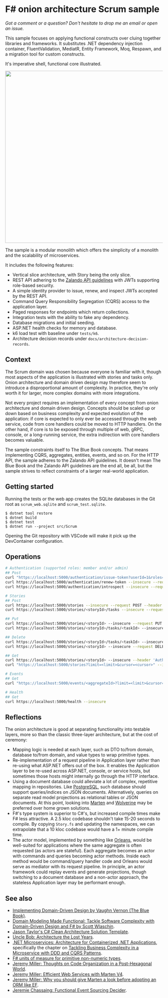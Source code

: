 # F# onion architecture Scrum sample

*Got a comment or a question? Don't hesitate to drop me an email or open an issue.*

This sample focuses on applying functional constructs over cluing together
libraries and frameworks. It substitutes .NET dependency injection container,
FluentValidation, MediatR, Entity Framework, Moq, Respawn, and a migration tool
for custom constructs.

It's imperative shell, functional core illustrated.

<img src="./docs/onion-architecture.png" width="550px" />

The sample is a modular monolith which offers the simplicity of a monolith and
the scalability of microservices.

It includes the following features:

- Vertical slice architecture, with Story being the only slice.
- REST API adhering to the [Zalando API
guidelines](https://opensource.zalando.com/restful-api-guidelines/) with JWTs
supporting role-based security.
- A simple identity provider to issue, renew, and inspect JWTs accepted by the
  REST API.
- Command Query Responsibility Segregation (CQRS) access to the application
  layer.
- Paged responses for endpoints which return collections.
- Integration tests with the ability to fake any dependency.
- Database migrations and initial seeding.
- ASP.NET health checks for memory and database.
- k6 load test with baseline under `tests/k6`.
- Architecture decision records under `docs/architecture-decision-records`.

## Context

The Scrum domain was chosen because everyone is familiar with it, though most
aspects of the application is illustrated with stories and tasks only. Onion
architecture and domain driven design may therefore seem to introduce a
disproportional amount of complexity. In practice, they're only worth it for
larger, more complex domains with more integrations.

Not every project requires an implementation of every concept from onion
architecture and domain driven design. Concepts should be scaled up or down
based on business complexity and expected evolution of the application: if core
is expected to only ever be accessed through the web service, code from core
handlers could be moved to HTTP handlers. On the other hand, if core is to be
exposed through multiple of web, gRPC, console, or a long-running service, the
extra indirection with core handlers becomes valuable.

The sample constraints itself to The Blue Book concepts. That means implementing
CQRS, aggregates, entities, events, and so on. For the HTTP API, the sample
adheres to the Zalando API guidelines. It doesn't mean The Blue Book and the
Zalando API guidelines are the end all, be all, but the sample strives to reflect
constraints of a larger real-world application.

## Getting started

Running the tests or the web app creates the SQLite databases in the Git root as
`scrum_web.sqlite` and `scrum_test.sqlite`.

    $ dotnet tool restore
    $ dotnet build
    $ dotnet test
    $ dotnet run --project src/Scrum

Opening the Git repository with VSCode will make it pick up the DevContainer
configuration.

## Operations

```bash
# Authentication (supported roles: member and/or admin)
## Post
curl "https://localhost:5000/authentication/issue-token?userId=1&roles=member,admin" --insecure --request POST
curl https://localhost:5000/authentication/renew-token --insecure --request POST --header "Authorization: Bearer <token>"
curl https://localhost:5000/authentication/introspect --insecure --request POST --header "Authorization: Bearer <token>"

# Stories
## Post
curl https://localhost:5000/stories --insecure --request POST --header 'Content-Type: application/json' --header 'Authorization: Bearer <token>' --data '{"title": "title", "description": "description"}'
curl https://localhost:5000/stories/<storyId>/tasks --insecure --request POST --header 'Content-Type: application/json' --header 'Authorization: Bearer <token>' --data '{"title": "title","description": "description"}'

## Put
curl https://localhost:5000/stories/<storyId> --insecure --request PUT --header 'Content-Type: application/json' --header 'Authorization: Bearer <token>' --data '{"title": "title1","description": "description1"}'
curl https://localhost:5000/stories/<storyId>/tasks/<taskId> --insecure --request PUT --header 'Content-Type: application/json' --header 'Authorization: Bearer <token>' --data '{"title": "title1","description": "description1"}'

## Delete
curl https://localhost:5000/stories/<storyId>/tasks/<taskId> --insecure --request DELETE --header 'Authorization: Bearer <token>'
curl https://localhost:5000/stories/<storyId> --insecure --request DELETE --header 'Authorization: Bearer <token>'

## Get
curl https://localhost:5000/stories/<storyId> --insecure --header 'Authorization: Bearer <token>'
curl "https://localhost:5000/stories?limit=<limit>&cursor=<cursor>" --insecure --header 'Authorization: Bearer <token>'

# Events
## Get
curl "https://localhost:5000/events/<aggregateId>?limit=<limit>&cursor=<cursor>" --insecure --header 'Authorization: Bearer <token>'

# Health
## Get
curl https://localhost:5000/health --insecure
```

## Reflections

The onion architecture is good at separating functionality into testable layers,
more so than the classic three-layer architecture, but at the cost of ceremony:

- Mapping logic is needed at each layer, such as DTO to/from domain, database
  to/from domain, and value types to wrap primitive types.
- Re-implementation of a request pipeline in Application layer rather than
  re-using what ASP.NET offers out of the box. It enables the Application layer
  to be re-used across ASP.NET, console, or service hosts, but sometimes those
  hosts might internally go through the HTTP interface.
- Using a document database could alleviate a lot of complex, repetitive mapping
  in repositories. Like
  [PostgreSQL](https://www.postgresql.org/docs/current/functions-json.html),
  such database should support queries/indices on JSON documents. Alternatively,
  queries on separate read model projections as relational tables or JSON
  documents. At this point, looking into [Marten](https://martendb.io) and
  [Wolverine](https://wolverinefx.net) may be preferred over home grown
  solutions.
- F#'s type system is superior to C#'s, but increased compile times make F# less
  attractive. A 2.5 kloc codebase shouldn't take 15-20 seconds to compile. By
  copying `Story.fs` and updating the namespaces, we can extrapolate that a 10
  kloc codebase would have a 1+ minute compile time.
- The actor model, implemented by something like
  [Orleans](https://learn.microsoft.com/en-us/dotnet/orleans), would be
  well-suited for applications where the same aggregate is often requested (as
  actors are stateful). Each aggregate becomes an actor with commands and
  queries becoming actor methods. Inside each method would be command/query
  handler code and Orleans would serve as mediator with its request pipeline. In
  principle, an actor framework could replay events and generate projections,
  though switching to a document database and a non-actor approach, the
  stateless Application layer may be performant enough.

## See also

- [Implementing Domain-Driven Design by Vaughn Vernon (The Blue Book)](https://www.amazon.com/Implementing-Domain-Driven-Design-Vaughn-Vernon/dp/0321834577).
- [Domain Modeling Made Functional: Tackle Software Complexity with Domain-Driven Design and F# by Scott Wlaschin](https://www.amazon.com/Domain-Modeling-Made-Functional-Domain-Driven/dp/1680502549).
- [Jason Taylor's C# Clean Architecture Solution Template](https://github.com/jasontaylrdev/CleanArchitecture).
- [Uncle Bob: Architecture the Lost Years](https://www.youtube.com/watch?v=WpkDN78P884).
- [.NET Microservices: Architecture for Containerized .NET Applications](https://docs.microsoft.com/en-us/dotnet/architecture/microservices), specifically the chapter on [Tackling Business Complexity in a Microservice with DDD and CQRS Patterns](https://docs.microsoft.com/en-us/dotnet/architecture/microservices/microservice-ddd-cqrs-patterns).
- [F# units of measure for primitive non-numeric types](https://github.com/fsprojects/FSharp.UMX).
- [Jeremy Miller: Thoughts on Code Organization in a Post-Hexagonal World](https://jeremydmiller.com/2023/08/08/thoughts-on-code-organization-in-a-post-hexagonal-world).
- [Jeremy Miller: Efficient Web Services with Marten V4](https://jeremydmiller.com/2021/09/28/efficient-web-services-with-marten-v4).
- [Jeremy Miller: Why you should give Marten a look before adopting an ORM like EF](https://jeremydmiller.com/2016/09/23/why-you-should-give-marten-a-look-before-adopting-an-orm).
- [Jeremie Chassaing: Functional Event Sourcing Decider](https://thinkbeforecoding.com/post/2021/12/17/functional-event-sourcing-decider).

